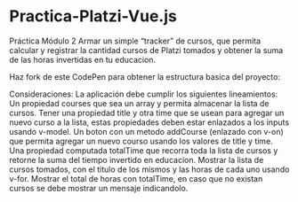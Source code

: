 # Practica-Platzi-Vue.js

Práctica Módulo 2
Armar un simple “tracker” de cursos, que permita calcular y registrar la cantidad cursos de Platzi tomados y obtener la suma de las horas invertidas en tu educacion.

Haz fork de este CodePen para obtener la estructura basica del proyecto:

Consideraciones:
La aplicación debe cumplir los siguientes lineamientos:
Un propiedad courses que sea un array y permita almacenar la lista de cursos.
Tener una propiedad title y otra time que se usean para agregar un nuevo curso a la lista, estas propiedades deben estar enlazados a los inputs usando v-model.
Un boton con un metodo addCourse (enlazado con v-on) que permita agregar un nuevo courso usando los valores de title y time.
Una propiedad computada totalTime que recorra toda la lista de cursos y retorne la suma del tiempo invertido en educacion.
Mostrar la lista de cursos tomados, con el titulo de los mismos y las horas de cada uno usando v-for.
Mostrar el total de horas con totalTime, en caso que no existan cursos se debe mostrar un mensaje indicandolo.
